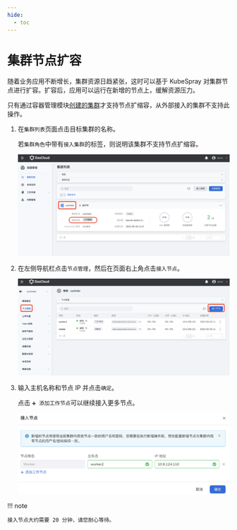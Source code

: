 ```yaml
---
hide:
  - toc
---
```


# 集群节点扩容

随着业务应用不断增长，集群资源日趋紧张，这时可以基于 KubeSpray 对集群节点进行扩容。扩容后，应用可以运行在新增的节点上，缓解资源压力。

只有通过容器管理模块[创建的集群](../clusters/create-cluster.md)才支持节点扩缩容，从外部接入的集群不支持此操作。

1. 在`集群列表`页面点击目标集群的名称。

    若`集群角色`中带有`接入集群`的标签，则说明该集群不支持节点扩缩容。

    ![进入集群列表页面](../../images/addnode01.png)

2. 在左侧导航栏点击`节点管理`，然后在页面右上角点击`接入节点`。

    ![节点管理](../../images/addnode02.png)

3. 输入主机名称和节点 IP 并点击`确定`。

    点击 `➕ 添加工作节点`可以继续接入更多节点。

    ![节点管理](../../images/addnode03.png)

!!! note

    接入节点大约需要 20 分钟，请您耐心等待。
